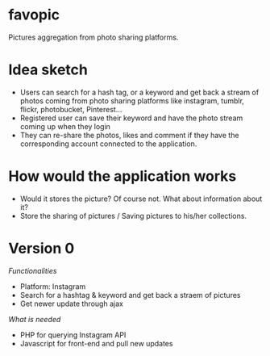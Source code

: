 favopic
=======

Pictures aggregation from photo sharing platforms.

# Idea sketch
- Users can search for a hash tag, or a keyword and get back a stream of photos coming from photo sharing platforms like instagram, tumblr, flickr, photobucket, Pinterest...
- Registered user can save their keyword and have the photo stream coming up when they login
- They can re-share the photos, likes and comment if they have the corresponding account connected to the application.

# How would the application works
- Would it stores the picture? Of course not. What about information about it?
- Store the sharing of pictures / Saving pictures to his/her collections.

# Version 0 
*Functionalities*
  - Platform: Instagram
  - Search for a hashtag & keyword and get back a straem of pictures
  - Get newer update through ajax

*What is needed*
  - PHP for querying Instagram API
  - Javascript for front-end and pull new updates
